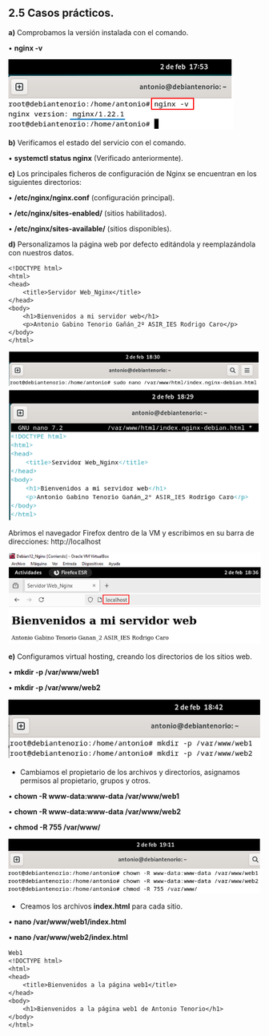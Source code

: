 ## 2.5	Casos prácticos.
**a)**	Comprobamos la versión instalada con el comando.

 •	**nginx -v**
 
![Versión](Imagenes/11_Casopractico.png)
 
**b)**	Verificamos el estado del servicio con el comando.

•	**systemctl status nginx** (Verificado anteriormente).

**c)**	Los principales ficheros de configuración de Nginx se encuentran en los siguientes directorios:

•	**/etc/nginx/nginx.conf** (configuración principal).

•	**/etc/nginx/sites-enabled/** (sitios habilitados).

•	**/etc/nginx/sites-available/** (sitios disponibles).

**d)**	Personalizamos la página web por defecto editándola y reemplazándola con nuestros datos.

````
<!DOCTYPE html>
<html>
<head>
    <title>Servidor Web_Nginx</title>
</head>
<body>
    <h1>Bienvenidos a mi servidor web</h1>
    <p>Antonio Gabino Tenorio Gañán_2º ASIR_IES Rodrigo Caro</p>
</body>
</html>
````
![Versión](Imagenes/13_Casopractico.png)

Abrimos el navegador Firefox dentro de la VM y escribimos en su barra de direcciones: http://localhost

![Versión](Imagenes/14_Casopractico.png)

**e)**	Configuramos virtual hosting, creando los directorios de los sitios web.

•	**mkdir -p /var/www/web1**

•	**mkdir -p /var/www/web2**

![Versión](Imagenes/15_Casopractico.png)

-	Cambiamos el propietario de los archivos y directorios, asignamos permisos al propietario, grupos y otros.
  
•	**chown -R www-data:www-data /var/www/web1** 

•	**chown -R www-data:www-data /var/www/web2**

•	**chmod -R 755 /var/www/**

![Versión](Imagenes/16_Casopractico.png)

-	Creamos los archivos **index.html** para cada sitio.
  
•	**nano /var/www/web1/index.html**

•	**nano /var/www/web2/index.html**

````
Web1
<!DOCTYPE html>
<html>
<head>
    <title>Bienvenidos a la página web1</title>
</head>
<body>
    <h1>Bienvenidos a la página web1 de Antonio Tenorio</h1>
</body>
</html>
````

